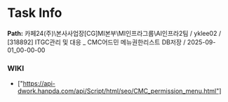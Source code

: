 # Task Info

**Path:** 카페24(주)\본사사업장\[CG]MI본부\MI인프라그룹\AI인프라2팀 / yklee02 / [318892] ITGC관리 및 대응 _ CMC어드민 메뉴권한리스트 DB저장 / 2025-09-01_00-00-00

### WIKI
- ["https://api-dwork.hanpda.com/api/Script/html/seo/CMC_permission_menu.html"]

